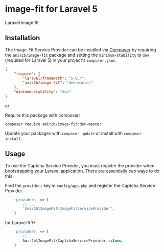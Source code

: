# image-fit for Laravel 5
Laravel image fit


## Installation

The Image-Fit Service Provider can be installed via [Composer](http://getcomposer.org) by requiring the
`amir2b/image-fit` package and setting the `minimum-stability` to `dev` (required for Laravel 5) in your
project's `composer.json`.

```json
{
    "require": {
        "laravel/framework": "5.0.*",
        "amir2b/image-fit": "dev-master"
    },
    "minimum-stability": "dev"
}
```

or

Require this package with composer:
```
composer require amir2b/image-fit:dev-master
```

Update your packages with ```composer update``` or install with ```composer install```.

## Usage

To use the Captcha Service Provider, you must register the provider when bootstrapping your Laravel application. There are
essentially two ways to do this.

Find the `providers` key in `config/app.php` and register the Captcha Service Provider.

```php
    'providers' => [
        // ...
        'Amir2b\ImageFit\ImageFitServiceProvider',
    ]
```
for Laravel 5.1+
```php
    'providers' => [
        // ...
        Amir2b\ImageFit\CaptchaServiceProvider::class,
    ]
```
